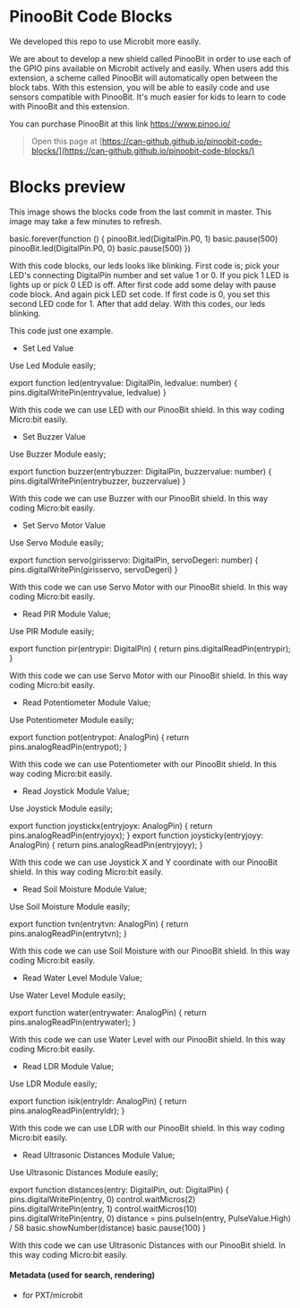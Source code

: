 # PinooBit Code Blocks

We developed this repo to use Microbit more easily.

We are about to develop a new shield called PinooBit in order to use each of the GPIO pins available on Microbit actively and easily.
When users add this extension, a scheme called PinooBit will automatically open between the block tabs.
With this estension, you will be able to easily code and use sensors compatible with PinooBit.
It's much easier for kids to learn to code with PinooBit and this extension.

You can purchase PinooBit at this link https://www.pinoo.io/

> Open this page at [https://can-github.github.io/pinoobit-code-blocks/](https://can-github.github.io/pinoobit-code-blocks/)

# Blocks preview

This image shows the blocks code from the last commit in master.
This image may take a few minutes to refresh.

basic.forever(function () {
    pinooBit.led(DigitalPin.P0, 1)
    basic.pause(500)
    pinooBit.led(DigitalPin.P0, 0)
    basic.pause(500)
})

With this code blocks, our leds looks like blinking. First code is; pick your LED's connecting DigitalPin number and set value 1 or 0. If you pick 1 LED is lights up or pick 0 LED is off.
After first code add some delay with pause code block. And again pick LED set code. If first code is 0, you set this second LED code for 1. After that add delay. With this codes, our leds blinking.

This code just one example. 


- Set Led Value

Use Led Module easily;

export function led(entryvalue: DigitalPin, ledvalue: number) {
            pins.digitalWritePin(entryvalue, ledvalue)
    }
    
With this code we can use LED with our PinooBit shield. In this way coding Micro:bit easily.


- Set Buzzer Value

Use Buzzer Module easiy;

export function buzzer(entrybuzzer: DigitalPin, buzzervalue: number) {
            pins.digitalWritePin(entrybuzzer, buzzervalue)
    }
    
With this code we can use Buzzer with our PinooBit shield. In this way coding Micro:bit easily.


- Set Servo Motor Value

Use Servo Module easily;

export function servo(girisservo: DigitalPin, servoDegeri: number) {
            pins.digitalWritePin(girisservo, servoDegeri)
    }
    
With this code we can use Servo Motor with our PinooBit shield. In this way coding Micro:bit easily.


- Read PIR Module Value;

Use PIR Module easily;

export function pir(entrypir: DigitalPin) {
            return pins.digitalReadPin(entrypir);
    }
    
With this code we can use Servo Motor with our PinooBit shield. In this way coding Micro:bit easily.


- Read Potentiometer Module Value;

Use Potentiometer Module easily;

export function pot(entrypot: AnalogPin) {
            return pins.analogReadPin(entrypot);
    }

With this code we can use Potentiometer with our PinooBit shield. In this way coding Micro:bit easily.


- Read Joystick Module Value;

Use Joystick Module easily;

export function joystickx(entryjoyx: AnalogPin) {
            return pins.analogReadPin(entryjoyx);
    }
export function joysticky(entryjoyy: AnalogPin) {
            return pins.analogReadPin(entryjoyy);
    }

With this code we can use Joystick X and Y coordinate with our PinooBit shield. In this way coding Micro:bit easily.


- Read Soil Moisture Module Value;

Use Soil Moisture Module easily;    

export function tvn(entrytvn: AnalogPin) {
            return pins.analogReadPin(entrytvn);
    }

With this code we can use Soil Moisture with our PinooBit shield. In this way coding Micro:bit easily.


- Read Water Level Module Value;

Use Water Level Module easily;

export function water(entrywater: AnalogPin) {
            return pins.analogReadPin(entrywater);
    }

With this code we can use Water Level with our PinooBit shield. In this way coding Micro:bit easily.



- Read LDR Module Value;

Use LDR Module easily;

export function isik(entryldr: AnalogPin) {
            return pins.analogReadPin(entryldr);
    }

With this code we can use LDR with our PinooBit shield. In this way coding Micro:bit easily.


- Read Ultrasonic Distances Module Value;

Use Ultrasonic Distances Module easily;

export function distances(entry: DigitalPin, out: DigitalPin) {
    pins.digitalWritePin(entry, 0)
    control.waitMicros(2)
    pins.digitalWritePin(entry, 1)
    control.waitMicros(10)
    pins.digitalWritePin(entry, 0)
    distance = pins.pulseIn(entry, PulseValue.High) / 58
    basic.showNumber(distance)
    basic.pause(100)
    }
 
With this code we can use Ultrasonic Distances with our PinooBit shield. In this way coding Micro:bit easily.


#### Metadata (used for search, rendering)

* for PXT/microbit

